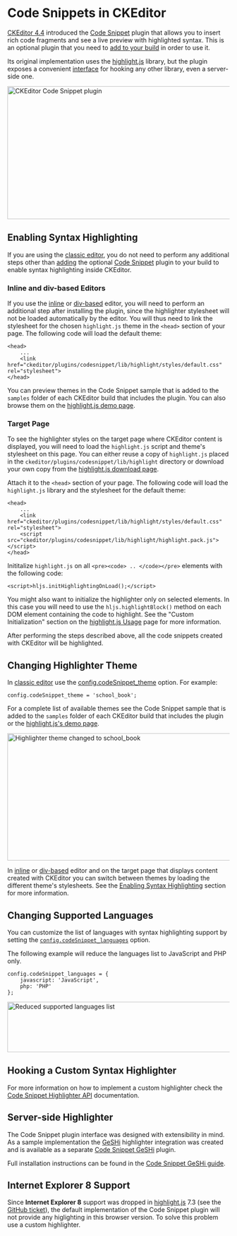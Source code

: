 # Code Snippets in CKEditor

[CKEditor 4.4](http://ckeditor.com/blog/CKEditor-4.4-Released) introduced the [Code Snippet](http://ckeditor.com/addon/codesnippet) plugin that allows you to insert rich code fragments and see a live preview with highlighted syntax. This is an optional plugin that you need to [add to your build](#!/guide/dev_plugins) in order to use it.

Its original implementation uses the [highlight.js](http://highlightjs.org) library, but the plugin exposes a convenient [interface](#!/api/CKEDITOR.plugins.codesnippet.highlighter) for hooking any other library, even a server-side one.

<img src="guides/dev_codesnippet/codesnippet_01.png" width="773" height="301" alt="CKEditor Code Snippet plugin">

## Enabling Syntax Highlighting

If you are using the [classic editor](#!/guide/dev_framed), you do not need to perform any additional steps other than [adding](#!/guide/dev_plugins) the optional [Code Snippet](http://ckeditor.com/addon/codesnippet) plugin to your build to enable syntax highlighting inside CKEditor.

### Inline and div-based Editors

If you use the [inline](#!/guide/dev_inline) or [div-based](http://ckeditor.com/addon/divarea) editor, you will need to perform an additional step after installing the plugin, since the highlighter stylesheet will not be loaded automatically by the editor. You will thus need to link the stylesheet for the chosen `highlight.js` theme in the `<head>` section of your page. The following code will load the default theme:

	<head>
		...
		<link href="ckeditor/plugins/codesnippet/lib/highlight/styles/default.css" rel="stylesheet">
	</head>

<p class="tip">
    You can preview themes in the Code Snippet sample that is added to the <code>samples</code> folder of each CKEditor build that includes the plugin. You can also browse them on the <a href="http://highlightjs.org/static/test.html">highlight.js demo page</a>.
</p>

### Target Page

To see the highlighter styles on the target page where CKEditor content is displayed, you will need to load the `highlight.js` script and theme's stylesheet on this page. You can either reuse a copy of `highlight.js` placed in the `ckeditor/plugins/codesnippet/lib/highlight` directory or download your own copy from the [highlight.js download page](http://highlightjs.org/download).

Attach it to the `<head>` section of your page. The following code will load the `highlight.js` library and the stylesheet for the default theme:

	<head>
		...
		<link href="ckeditor/plugins/codesnippet/lib/highlight/styles/default.css" rel="stylesheet">
		<script src="ckeditor/plugins/codesnippet/lib/highlight/highlight.pack.js"></script>
	</head>

Inititalize `highlight.js` on all `<pre><code> .. </code></pre>` elements with the following code:

	<script>hljs.initHighlightingOnLoad();</script>

<p class="tip">
    You might also want to initialize the highlighter only on selected elements. In this case you will need to use the <code>hljs.highlightBlock()</code> method on each DOM element containing the code to highlight. See the "Custom Initialization" section on the <a href="http://highlightjs.org/usage">highlight.js Usage</a> page for more information.</p>

After performing the steps described above, all the code snippets created with CKEditor will be highlighted.

## Changing Highlighter Theme

In [classic editor](#!/guide/dev_framed) use the [config.codeSnippet_theme](#!/api/CKEDITOR.config-cfg-codeSnippet_theme) option. For example:

    config.codeSnippet_theme = 'school_book';

For a complete list of available themes see the Code Snippet sample that is added to the <code>samples</code> folder of each CKEditor build that includes the plugin or the [highlight.js's demo page](http://highlightjs.org/static/test.html).

<img src="guides/dev_codesnippet/codesnippet_05.png" width="771" height="288" alt="Highlighter theme changed to school_book">

In [inline](#!/guide/dev_inline) or [div-based](http://ckeditor.com/addon/divarea) editor and on the target page that displays content created with CKEditor you can switch between themes by loading the different theme's stylesheets. See the [Enabling Syntax Highlighting](#!/guide/dev_codesnippet-section-enabling-syntax-highlighting) section for more information.

## Changing Supported Languages

You can customize the list of languages with syntax highlighting support by setting the [`config.codeSnippet_languages`](#!/api/CKEDITOR.config-cfg-codeSnippet_languages) option.

The following example will reduce the languages list to JavaScript and PHP only.

	config.codeSnippet_languages = {
		javascript: 'JavaScript',
		php: 'PHP'
	};

<img src="guides/dev_codesnippet/codesnippet_06.png" width="664" height="114" alt="Reduced supported languages list">

## Hooking a Custom Syntax Highlighter

For more information on how to implement a custom highlighter check the [Code Snippet Highlighter API](#!/api/CKEDITOR.plugins.codesnippet.highlighter) documentation.

## Server-side Highlighter

The Code Snippet plugin interface was designed with extensibility in mind. As a sample implementation the [GeSHi](http://qbnz.com/highlighter/) highlighter integration was created and is available as a separate [Code Snippet GeSHi](http://ckeditor.com/addon/codesnippetgeshi) plugin.

Full installation instructions can be found in the [Code Snippet GeSHi guide](#!/guide/dev_codesnippetgeshi).

## Internet Explorer 8 Support

Since **Internet Explorer 8** support was dropped in [highlight.js](http://highlightjs.org) 7.3 (see the [GitHub ticket](https://github.com/isagalaev/highlight.js/issues/280)), the default implementation of the Code Snippet plugin will not provide any higlighting in this browser version. To solve this problem use a custom highlighter.

